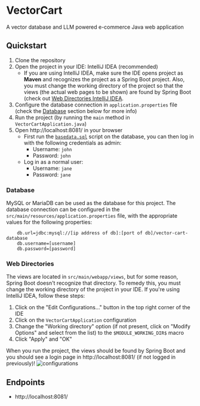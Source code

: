 # VectorCart

A vector database and LLM powered e-commerce Java web application

## Quickstart

1. Clone the repository
2. Open the project in your IDE: IntelliJ IDEA (recommended)
    * If you are using IntelliJ IDEA, make sure the IDE opens project as **Maven** and recognizes the project as a Spring Boot project. Also, you must change the working directory of the project so that the views (the actual web pages to be shown) are found by Spring Boot (check out [Web Directories IntelliJ IDEA](#web-directories).
4. Configure the database connection in `application.properties` file (check the [Database](#database) section below for more info)
5. Run the project (by running the `main` method in `VectorCartApplication.java`)
6. Open http://localhost:8081/ in your browser
   * First run the [`basedata.sql`](https://github.com/jaygajera17/E-commerce-project-springBoot/blob/master2/JtProject/basedata.sql) script on the database, you can then log in with the following credentials as admin:
     * Username: `john`
     * Password: `john`
   * Log in as a normal user:
     * Username: `jane`
     * Password: `jane`

### Database

MySQL or MariaDB can be used as the database for this project. The database connection can be configured in the `src/main/resources/application.properties` file, with the appropriate values for the following properties:

```properties
    db.url=jdbc:mysql://[ip address of db]:[port of db]/vector-cart-database
    db.username=[username]
    db.password=[password]
```

### Web Directories

The views are located in `src/main/webapp/views`, but for some reason, Spring Boot doesn't recognize that directory. 
To remedy this, you must change the working directory of the project in your IDE. If you're using IntelliJ IDEA, follow these steps:

1. Click on the "Edit Configurations..." button in the top right corner of the IDE
2. Click on the `VectorCartApplication` configuration
3. Change the "Working directory" option (if not present, click on "Modify Options" and select from the list) to the `$MODULE_WORKING_DIR$` macro
4. Click "Apply" and "OK"

When you run the project, the views should be found by Spring Boot and you should see a login page in http://localhost:8081/ (if not logged in previously)!
![configurations](image.png)

## Endpoints
- http://localhost:8081/